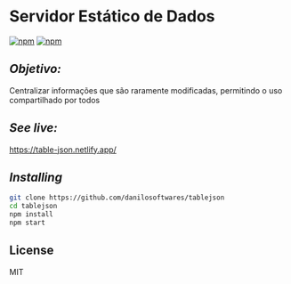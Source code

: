 # Servidor Estático de Dados

[![npm](https://img.shields.io/badge/react-js-green)](https://www.npmjs.com/package/n) [![npm](https://img.shields.io/npm/l/n.svg?style=flat-square)](https://www.npmjs.com/package/n) 

## *Objetivo:*
Centralizar informações que são raramente modificadas, permitindo o uso compartilhado por todos

## *See live:*
https://table-json.netlify.app/

## *Installing*

```sh
git clone https://github.com/danilosoftwares/tablejson
cd tablejson
npm install
npm start
```

## License

MIT


